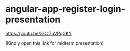 # angular-app-register-login-presentation

https://youtu.be/3Oz7uVPqGKY

(Kindly open this link for midterm presentation) 
